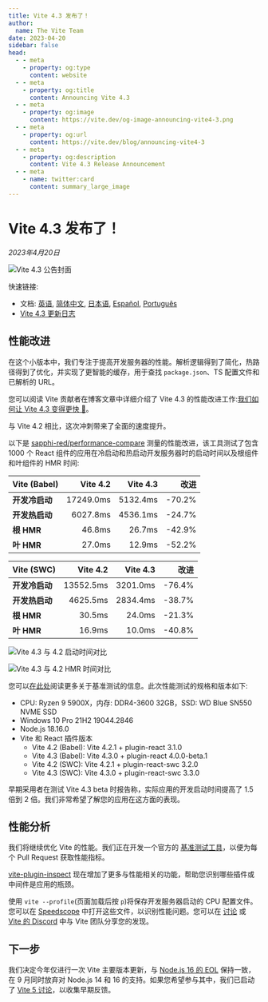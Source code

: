 ```yaml
---
title: Vite 4.3 发布了！
author:
  name: The Vite Team
date: 2023-04-20
sidebar: false
head:
  - - meta
    - property: og:type
      content: website
  - - meta
    - property: og:title
      content: Announcing Vite 4.3
  - - meta
    - property: og:image
      content: https://vite.dev/og-image-announcing-vite4-3.png
  - - meta
    - property: og:url
      content: https://vite.dev/blog/announcing-vite4-3
  - - meta
    - property: og:description
      content: Vite 4.3 Release Announcement
  - - meta
    - name: twitter:card
      content: summary_large_image
---
```


# Vite 4.3 发布了！

_2023年4月20日_

![Vite 4.3 公告封面](/og-image-announcing-vite4-3.png)

快速链接:

- 文档: [英语](/en/), [简体中文](https://cn.vite.dev/), [日本语](https://ja.vite.dev/), [Español](https://es.vite.dev/), [Português](https://pt.vite.dev/)
- [Vite 4.3 更新日志](https://github.com/vitejs/vite/blob/main/packages/vite/CHANGELOG.md#430-2023-04-20)

## 性能改进

在这个小版本中，我们专注于提高开发服务器的性能。解析逻辑得到了简化，热路径得到了优化，并实现了更智能的缓存，用于查找 `package.json`、TS 配置文件和已解析的 URL。

您可以阅读 Vite 贡献者在博客文章中详细介绍了 Vite 4.3 的性能改进工作:[我们如何让 Vite 4.3 变得更快 🚀](https://sun0day.github.io/blog/vite/why-vite4_3-is-faster.html)。

与 Vite 4.2 相比，这次冲刺带来了全面的速度提升。

以下是 [sapphi-red/performance-compare](https://github.com/sapphi-red/performance-compare) 测量的性能改进，该工具测试了包含 1000 个 React 组件的应用在冷启动和热启动开发服务器时的启动时间以及根组件和叶组件的 HMR 时间:

| **Vite (Babel)** |  Vite 4.2 | Vite 4.3 |   改进 |
| :--------------- | --------: | -------: | -----: |
| **开发冷启动**   | 17249.0ms | 5132.4ms | -70.2% |
| **开发热启动**   |  6027.8ms | 4536.1ms | -24.7% |
| **根 HMR**       |    46.8ms |   26.7ms | -42.9% |
| **叶 HMR**       |    27.0ms |   12.9ms | -52.2% |

| **Vite (SWC)** |  Vite 4.2 | Vite 4.3 |   改进 |
| :------------- | --------: | -------: | -----: |
| **开发冷启动** | 13552.5ms | 3201.0ms | -76.4% |
| **开发热启动** |  4625.5ms | 2834.4ms | -38.7% |
| **根 HMR**     |    30.5ms |   24.0ms | -21.3% |
| **叶 HMR**     |    16.9ms |   10.0ms | -40.8% |

![Vite 4.3 与 4.2 启动时间对比](/vite4-3-startup-time.png)

![Vite 4.3 与 4.2 HMR 时间对比](/vite4-3-hmr-time.png)

您可以[在此处](https://gist.github.com/sapphi-red/25be97327ee64a3c1dce793444afdf6e)阅读更多关于基准测试的信息。此次性能测试的规格和版本如下:

- CPU: Ryzen 9 5900X，内存: DDR4-3600 32GB，SSD: WD Blue SN550 NVME SSD
- Windows 10 Pro 21H2 19044.2846
- Node.js 18.16.0
- Vite 和 React 插件版本
  - Vite 4.2 (Babel): Vite 4.2.1 + plugin-react 3.1.0
  - Vite 4.3 (Babel): Vite 4.3.0 + plugin-react 4.0.0-beta.1
  - Vite 4.2 (SWC): Vite 4.2.1 + plugin-react-swc 3.2.0
  - Vite 4.3 (SWC): Vite 4.3.0 + plugin-react-swc 3.3.0

早期采用者在测试 Vite 4.3 beta 时报告称，实际应用的开发启动时间提高了 1.5 倍到 2 倍。我们非常希望了解您的应用在这方面的表现。

## 性能分析

我们将继续优化 Vite 的性能。我们正在开发一个官方的 [基准测试工具](https://github.com/vitejs/vite-benchmark)，以便为每个 Pull Request 获取性能指标。

[vite-plugin-inspect](https://github.com/antfu/vite-plugin-inspect) 现在增加了更多与性能相关的功能，帮助您识别哪些插件或中间件是应用的瓶颈。

使用 `vite --profile`(页面加载后按 `p`)将保存开发服务器启动的 CPU 配置文件。您可以在 [Speedscope](https://www.speedscope.app/) 中打开这些文件，以识别性能问题。您可以在 [讨论](https://github.com/vitejs/vite/discussions) 或 [Vite 的 Discord](https://chat.vite.dev) 中与 Vite 团队分享您的发现。

## 下一步

我们决定今年仅进行一次 Vite 主要版本更新，与 [Node.js 16 的 EOL](https://endoflife.date/nodejs) 保持一致，在 9 月同时放弃对 Node.js 14 和 16 的支持。如果您希望参与其中，我们已启动了 [Vite 5 讨论](https://github.com/vitejs/vite/discussions/12466)，以收集早期反馈。
